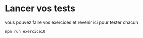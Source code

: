 # Lancer vos tests

vous pouvez faire vos exercices et revenir ici pour tester chacun

`npm run exercice10`
